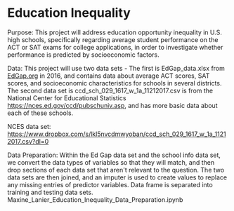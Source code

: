 # Education Inequality

Purpose: This project will address education opportunity inequality in U.S. high schools, specifically regarding average student performance on the ACT or SAT exams for college applications, in order to investigate whether performance is predicted by socioeconomic factors.

Data: This project will use two data sets - The first is EdGap_data.xlsx from [EdGap.org](https://www.edgap.org/#5/37.875/-96.965) in 2016, and contains data about average ACT scores, SAT scores, and socioeconomic characteristics for schools in several districts. The second data set is ccd_sch_029_1617_w_1a_11212017.csv is from the National Center for Educational Statistics https://nces.ed.gov/ccd/pubschuniv.asp, and has more basic data about each of these schools. 

NCES data set: https://www.dropbox.com/s/lkl5nvcdmwyoban/ccd_sch_029_1617_w_1a_11212017.csv?dl=0

Data Preparation: Within the Ed Gap data set and the school info data set, we convert the data types of variables so that they will match, and then drop sections of each data set that aren't relevant to the question. The two data sets are then joined, and an imputer is used to create values to replace any missing entries of predictor variables. Data frame is separated into training and testing data sets. Maxine_Lanier_Education_Inequality_Data_Preparation.ipynb
